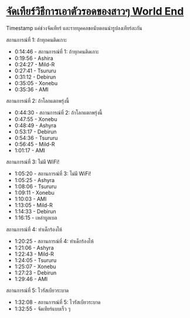 # [จัดเทียร์วิธีการเอาตัวรอดของสาวๆ World End](https://www.youtube.com/watch?v=mwI72iyWCLo)

Timestamp แค่ช่วงจัดเทียร์ และรายบุคคลขอนับตอนนำรูปลงเทียร์ละกัน

สถานการณ์ที่ 1: ถ้าทุกคนติดเกาะ

- 0:14:46 - สถานการณ์ที่ 1: ถ้าทุกคนติดเกาะ
- 0:19:56 - Ashira
- 0:24:27 - Mild-R
- 0:27:41 - Tsururu
- 0:31:12 - Debirun
- 0:35:05 - Xonebu
- 0:35:36 - AMI

สถานการณ์ที่ 2: ถ้าโลกแตกพรุ่งนี้

- 0:44:30 - สถานการณ์ที่ 2: ถ้าโลกแตกพรุ่งนี้
- 0:47:55 - Xonebu
- 0:48:49 - Ashyra
- 0:53:17 - Debirun
- 0:54:36 - Tsururu
- 0:56:45 - Mild-R
- 1:01:17 - AMI

สถานการณ์ที่ 3: ไม่มี WiFi!

- 1:05:20 - สถานการณ์ที่ 3: ไม่มี WiFi!
- 1:05:25 - Ashyra
- 1:08:06 - Tsururu
- 1:09:11 - Xonebu
- 1:10:03 - AMI
- 1:13:05 - Mild-R
- 1:14:33 - Debirun
- 1:16:15 - เหล่าบูลเบล

สถานการณ์ที่ 4: ทำเด็กร้องไห้

- 1:20:25 - สถานการณ์ที่ 4: ทำเด็กร้องไห้
- 1:21:06 - Ashyra
- 1:22:43 - Mild-R
- 1:24:05 - Tsururu
- 1:25:07 - Xonebu
- 1:27:23 - Debirun
- 1:29:46 - AMI

สถานการณ์ที่ 5: ไวรัสเบียวระบาด

- 1:32:08 - สถานการณ์ที่ 5: ไวรัสเบียวระบาด
- 1:32:55 - จัดเทียร์แบบเร็ว ๆ
